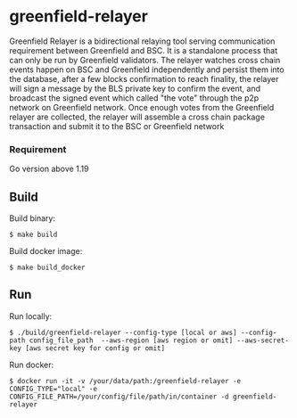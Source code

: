 # greenfield-relayer

Greenfield Relayer is a bidirectional relaying tool serving communication
requirement between Greenfield and BSC. It is a standalone process that can only be run by Greenfield validators. 
The relayer watches cross chain events happen on BSC and Greenfield independently and persist them into the database, 
after a few blocks confirmation to reach finality, the relayer will sign a message by the BLS private key to confirm the event, 
and broadcast the signed event which called "the vote" through the p2p network on Greenfield network. Once enough votes from 
the Greenfield relayer are collected, the relayer will assemble a cross chain package transaction and submit it to the 
BSC or Greenfield network

### Requirement

Go version above 1.19

## Build

Build binary:

```shell script
$ make build
```

Build docker image:

```shell script
$ make build_docker
```


## Run

Run locally:

```shell script
$ ./build/greenfield-relayer --config-type [local or aws] --config-path config_file_path  --aws-region [aws region or omit] --aws-secret-key [aws secret key for config or omit]
```

Run docker:
```shell script
$ docker run -it -v /your/data/path:/greenfield-relayer -e CONFIG_TYPE="local" -e CONFIG_FILE_PATH=/your/config/file/path/in/container -d greenfield-relayer
```